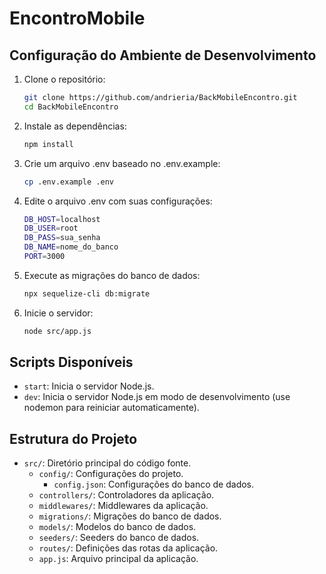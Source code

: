 # EncontroMobile

## Configuração do Ambiente de Desenvolvimento

1. Clone o repositório:
   ```bash
   git clone https://github.com/andrieria/BackMobileEncontro.git
   cd BackMobileEncontro
    ```

2. Instale as dependências:
    ```bash
    npm install
    ```

3. Crie um arquivo .env baseado no .env.example:
    ```bash
    cp .env.example .env
    ```

4. Edite o arquivo .env com suas configurações:
    ```bash
    DB_HOST=localhost
    DB_USER=root
    DB_PASS=sua_senha
    DB_NAME=nome_do_banco
    PORT=3000
    ```
5. Execute as migrações do banco de dados:
    ```bash
    npx sequelize-cli db:migrate
    ```

6. Inicie o servidor:
    ```bash
    node src/app.js
    ```


## Scripts Disponíveis

- `start`: Inicia o servidor Node.js.
- `dev`: Inicia o servidor Node.js em modo de desenvolvimento (use nodemon para reiniciar automaticamente).

## Estrutura do Projeto

- `src/`: Diretório principal do código fonte.
    - `config/`: Configurações do projeto.
        - `config.json`: Configurações do banco de dados.
    - `controllers/`: Controladores da aplicação.
    - `middlewares/`: Middlewares da aplicação.
    - `migrations/`: Migrações do banco de dados.
    - `models/`: Modelos do banco de dados.
    - `seeders/`: Seeders do banco de dados.
    - `routes/`: Definições das rotas da aplicação.
    - `app.js`: Arquivo principal da aplicação.
